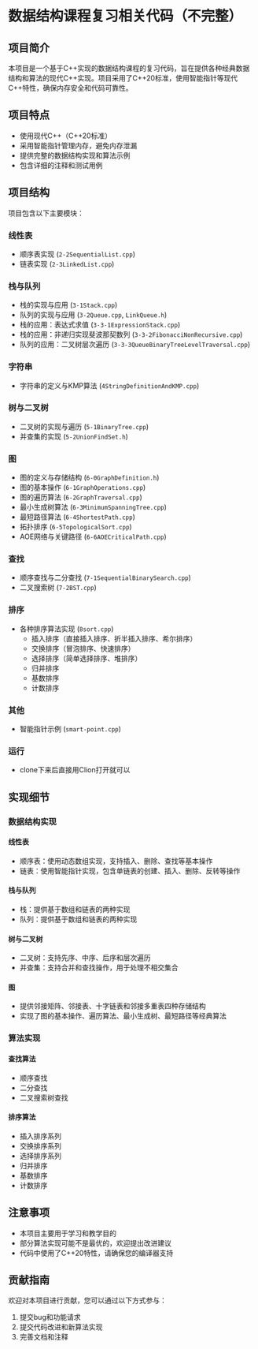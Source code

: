 # 数据结构课程复习相关代码（不完整）

## 项目简介

本项目是一个基于C++实现的数据结构课程的复习代码，旨在提供各种经典数据结构和算法的现代C++实现。项目采用了C++20标准，使用智能指针等现代C++特性，确保内存安全和代码可靠性。

## 项目特点

- 使用现代C++（C++20标准）
- 采用智能指针管理内存，避免内存泄漏
- 提供完整的数据结构实现和算法示例
- 包含详细的注释和测试用例

## 项目结构

项目包含以下主要模块：

### 线性表

- 顺序表实现 (`2-2SequentialList.cpp`)
- 链表实现 (`2-3LinkedList.cpp`)

### 栈与队列

- 栈的实现与应用 (`3-1Stack.cpp`)
- 队列的实现与应用 (`3-2Queue.cpp`, `LinkQueue.h`)
- 栈的应用：表达式求值 (`3-3-1ExpressionStack.cpp`)
- 栈的应用：非递归实现斐波那契数列 (`3-3-2FibonacciNonRecursive.cpp`)
- 队列的应用：二叉树层次遍历 (`3-3-3QueueBinaryTreeLevelTraversal.cpp`)

### 字符串

- 字符串的定义与KMP算法 (`4StringDefinitionAndKMP.cpp`)

### 树与二叉树

- 二叉树的实现与遍历 (`5-1BinaryTree.cpp`)
- 并查集的实现 (`5-2UnionFindSet.h`)

### 图

- 图的定义与存储结构 (`6-0GraphDefinition.h`)
- 图的基本操作 (`6-1GraphOperations.cpp`)
- 图的遍历算法 (`6-2GraphTraversal.cpp`)
- 最小生成树算法 (`6-3MinimumSpanningTree.cpp`)
- 最短路径算法 (`6-4ShortestPath.cpp`)
- 拓扑排序 (`6-5TopologicalSort.cpp`)
- AOE网络与关键路径 (`6-6AOECriticalPath.cpp`)

### 查找

- 顺序查找与二分查找 (`7-1SequentialBinarySearch.cpp`)
- 二叉搜索树 (`7-2BST.cpp`)

### 排序

- 各种排序算法实现 (`8sort.cpp`)
    - 插入排序（直接插入排序、折半插入排序、希尔排序）
    - 交换排序（冒泡排序、快速排序）
    - 选择排序（简单选择排序、堆排序）
    - 归并排序
    - 基数排序
    - 计数排序

### 其他

- 智能指针示例 (`smart-point.cpp`)

### 运行

- clone下来后直接用Clion打开就可以

## 实现细节

### 数据结构实现

#### 线性表

- 顺序表：使用动态数组实现，支持插入、删除、查找等基本操作
- 链表：使用智能指针实现，包含单链表的创建、插入、删除、反转等操作

#### 栈与队列

- 栈：提供基于数组和链表的两种实现
- 队列：提供基于数组和链表的两种实现

#### 树与二叉树

- 二叉树：支持先序、中序、后序和层次遍历
- 并查集：支持合并和查找操作，用于处理不相交集合

#### 图

- 提供邻接矩阵、邻接表、十字链表和邻接多重表四种存储结构
- 实现了图的基本操作、遍历算法、最小生成树、最短路径等经典算法

### 算法实现

#### 查找算法

- 顺序查找
- 二分查找
- 二叉搜索树查找

#### 排序算法

- 插入排序系列
- 交换排序系列
- 选择排序系列
- 归并排序
- 基数排序
- 计数排序

## 注意事项

- 本项目主要用于学习和教学目的
- 部分算法实现可能不是最优的，欢迎提出改进建议
- 代码中使用了C++20特性，请确保您的编译器支持

## 贡献指南

欢迎对本项目进行贡献，您可以通过以下方式参与：

1. 提交bug和功能请求
2. 提交代码改进和新算法实现
3. 完善文档和注释
